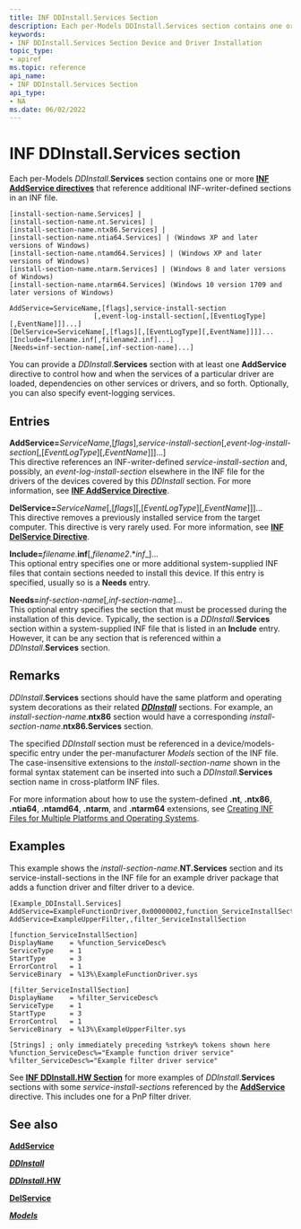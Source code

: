 ```yaml
---
title: INF DDInstall.Services Section
description: Each per-Models DDInstall.Services section contains one or more INF AddService directives that reference additional INF-writer-defined sections in an INF file.
keywords:
- INF DDInstall.Services Section Device and Driver Installation
topic_type:
- apiref
ms.topic: reference
api_name:
- INF DDInstall.Services Section
api_type:
- NA
ms.date: 06/02/2022
---
```


# INF DDInstall.Services section

Each per-Models _DDInstall_.**Services** section contains one or more [**INF AddService directives**](inf-addservice-directive.md) that reference additional INF-writer-defined sections in an INF file.

```inf
[install-section-name.Services] |
[install-section-name.nt.Services] |
[install-section-name.ntx86.Services] |
[install-section-name.ntia64.Services] | (Windows XP and later versions of Windows)
[install-section-name.ntamd64.Services] | (Windows XP and later versions of Windows)
[install-section-name.ntarm.Services] | (Windows 8 and later versions of Windows)
[install-section-name.ntarm64.Services] (Windows 10 version 1709 and later versions of Windows)
 
AddService=ServiceName,[flags],service-install-section
                     [,event-log-install-section[,[EventLogType][,EventName]]]...]
[DelService=ServiceName[,[flags][,[EventLogType][,EventName]]]]...
[Include=filename.inf[,filename2.inf]...]
[Needs=inf-section-name[,inf-section-name]...] 
```

You can provide a _DDInstall_.**Services** section with at least one **AddService** directive to control how and when the services of a particular driver are loaded, dependencies on other services or drivers, and so forth. Optionally, you can also specify event-logging services.

## Entries

**AddService=**_ServiceName_,[_flags_],_service-install-section_[,_event-log-install-section_[,[_EventLogType_][,_EventName_]]]...]  
This directive references an INF-writer-defined _service-install-section_ and, possibly, an _event-log-install-section_ elsewhere in the INF file for the drivers of the devices covered by this _DDInstall_ section. For more information, see [**INF AddService Directive**](inf-addservice-directive.md).

**DelService=**_ServiceName_[,[_flags_][,[_EventLogType_][,_EventName_]]]...  
This directive removes a previously installed service from the target computer. This directive is very rarely used. For more information, see [**INF DelService Directive**](inf-delservice-directive.md).

**Include=**_filename_.**inf**[,_filename2_.**inf*_]...  
This optional entry specifies one or more additional system-supplied INF files that contain sections needed to install this device. If this entry is specified, usually so is a **Needs** entry.

**Needs=**_inf-section-name_[,_inf-section-name_]...  
This optional entry specifies the section that must be processed during the installation of this device. Typically, the section is a _DDInstall_.**Services** section within a system-supplied INF file that is listed in an **Include** entry. However, it can be any section that is referenced within a _DDInstall_.**Services** section.

## Remarks

_DDInstall_.**Services** sections should have the same platform and operating system decorations as their related [**_DDInstall_**](inf-ddinstall-section.md) sections. For example, an _install-section-name_.**ntx86** section would have a corresponding _install-section-name_.**ntx86.Services** section.

The specified _DDInstall_ section must be referenced in a device/models-specific entry under the per-manufacturer _Models_ section of the INF file. The case-insensitive extensions to the _install-section-name_ shown in the formal syntax statement can be inserted into such a _DDInstall_.**Services** section name in cross-platform INF files.

For more information about how to use the system-defined **.nt**, **.ntx86**, **.ntia64**, **.ntamd64**, **.ntarm**, and **.ntarm64** extensions, see [Creating INF Files for Multiple Platforms and Operating Systems](creating-inf-files-for-multiple-platforms-and-operating-systems.md).

## Examples

This example shows the _install-section-name_.**NT.Services** section and its service-install-sections in the INF file for an example driver package that adds a function driver and filter driver to a device.

```inf
[Example_DDInstall.Services]
AddService=ExampleFunctionDriver,0x00000002,function_ServiceInstallSection
AddService=ExampleUpperFilter,,filter_ServiceInstallSection

[function_ServiceInstallSection]
DisplayName    = %function_ServiceDesc%
ServiceType    = 1
StartType      = 3
ErrorControl   = 1
ServiceBinary  = %13%\ExampleFunctionDriver.sys

[filter_ServiceInstallSection]
DisplayName    = %filter_ServiceDesc%
ServiceType    = 1
StartType      = 3
ErrorControl   = 1
ServiceBinary  = %13%\ExampleUpperFilter.sys

[Strings] ; only immediately preceding %strkey% tokens shown here
%function_ServiceDesc%="Example function driver service"
%filter_ServiceDesc%="Example filter driver service"
```

See [**INF DDInstall.HW Section**](inf-ddinstall-hw-section.md) for more examples of _DDInstall_.**Services** sections with some *service-install-section*s referenced by the [**AddService**](inf-addservice-directive.md) directive. This includes one for a PnP filter driver.

## See also

[**AddService**](inf-addservice-directive.md)

[**_DDInstall_**](inf-ddinstall-section.md)

[**_DDInstall_.HW**](inf-ddinstall-hw-section.md)

[**DelService**](inf-delservice-directive.md)

[**_Models_**](inf-models-section.md)
